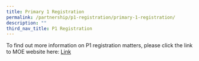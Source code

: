 ```yaml
---
title: Primary 1 Registration
permalink: /partnership/p1-registration/primary-1-registration/
description: ""
third_nav_title: P1 Registration
---
```


To find out more information on P1 registration matters, please click the link to MOE website here: [Link](https://www.moe.gov.sg/news/press-releases/20230523-2023-primary-one-registration-exercise-to-start-from-4-july-2023)
